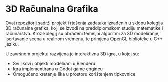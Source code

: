 # 3D Računalna Grafika

Ovaj repozitorij sadrži projekt i rješenja zadataka izrađenih u sklopu kolegija 3D računalna grafika, koji se izvodi na preddiplomskom studiju matematike i računarstva. Kroz kolegij su obrađeni temeljni algoritmi za 3D modeliranje, iscrtavanje scena u realnom vremenu, te primjena OpenGL biblioteke u C++ jeziku.

U završnom projektu razvijena je interaktivna 3D igra, u kojoj su:
- Svi likovi i objekti modelirani u Blenderu
- Igra implementirana u Godot game engineu
- Omogućeno kretanje lika u prostoru korištenjem tipkovnice
